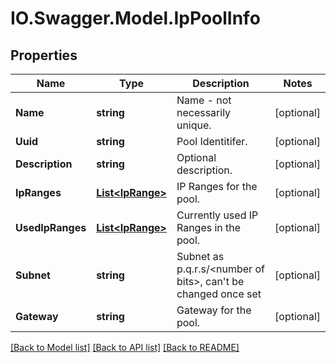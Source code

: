 # IO.Swagger.Model.IpPoolInfo
## Properties

Name | Type | Description | Notes
------------ | ------------- | ------------- | -------------
**Name** | **string** | Name - not necessarily unique. | [optional] 
**Uuid** | **string** | Pool Identitifer. | [optional] 
**Description** | **string** | Optional description. | [optional] 
**IpRanges** | [**List&lt;IpRange&gt;**](IpRange.md) | IP Ranges for the pool. | [optional] 
**UsedIpRanges** | [**List&lt;IpRange&gt;**](IpRange.md) | Currently used IP Ranges in the pool. | [optional] 
**Subnet** | **string** | Subnet as p.q.r.s/&lt;number of bits&gt;, can&#39;t be changed once set | [optional] 
**Gateway** | **string** | Gateway for the pool. | [optional] 

[[Back to Model list]](../README.md#documentation-for-models) [[Back to API list]](../README.md#documentation-for-api-endpoints) [[Back to README]](../README.md)

